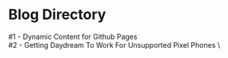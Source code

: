  # Blog Directory
 #1 - Dynamic Content for Github Pages \
 #2 - Getting Daydream To Work For Unsupported Pixel Phones \
